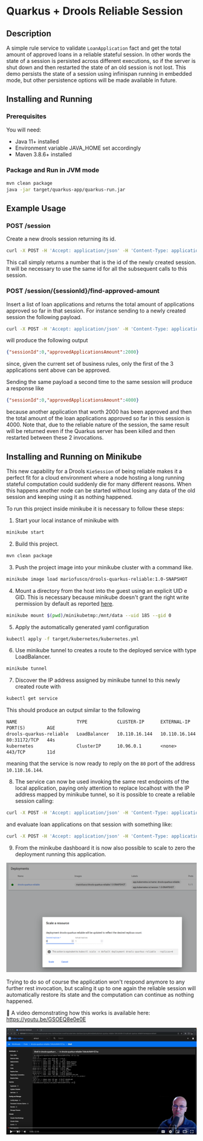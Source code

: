 # Quarkus + Drools Reliable Session

## Description

A simple rule service to validate `LoanApplication` fact and get the total amount of approved loans in a reliable stateful session. In other words the state of a session is persisted across different executions, so if the server is shut down and then restarted the state of an old session is not lost. This demo persists the state of a session using infinispan running in embedded mode, but other persistence options will be made available in future.

## Installing and Running 

### Prerequisites

You will need:
  - Java 11+ installed
  - Environment variable JAVA_HOME set accordingly
  - Maven 3.8.6+ installed

### Package and Run in JVM mode

```sh
mvn clean package
java -jar target/quarkus-app/quarkus-run.jar
```

## Example Usage

### POST /session

Create a new drools session returning its id.

```sh
curl -X POST -H 'Accept: application/json' -H 'Content-Type: application/json' http://localhost:8080/session
```

This call simply returns a number that is the id of the newly created session. It will be necessary to use the same id for all the subsequent calls to this session.

### POST /session/{sessionId}/find-approved-amount

Insert a list of loan applications and returns the total amount of applications approved so far in that session. For instance sending to a newly created session the following payload.

```sh
curl -X POST -H 'Accept: application/json' -H 'Content-Type: application/json' -d '{"maxAmount":5000,"loanApplications":[{"id":"ABC10001","amount":2000,"deposit":100,"applicant":{"age":45,"name":"John"}}, {"id":"ABC10002","amount":5000,"deposit":100,"applicant":{"age":25,"name":"Paul"}}, {"id":"ABC10015","amount":1000,"deposit":100,"applicant":{"age":12,"name":"George"}}]}' http://localhost:8080/session/0/find-approved-amount
```

will produce the following output

```json
{"sessionId":0,"approvedApplicationsAmount":2000}
```

since, given the current set of business rules, only the first of the 3 applications sent above can be approved.

Sending the same payload a second time to the same session will produce a response like

```json
{"sessionId":0,"approvedApplicationsAmount":4000}
```

because another application that worth 2000 has been approved and then the total amount of the loan applications approved so far in this session is 4000. Note that, due to the reliable nature of the session, the same result will be returned even if the Quarkus server has been killed and then restarted between these 2 invocations.

## Installing and Running on Minikube

This new capability for a Drools `KieSession` of being reliable makes it a perfect fit for a cloud environment where a node hosting a long running stateful computation could suddenly die for many different reasons. When this happens another node can be started without losing any data of the old session and keeping using it as nothing happened.

To run this project inside minikube it is necessary to follow these steps:

1. Start your local instance of minikube with

```sh
minikube start
```

2. Build this project.

```sh
mvn clean package
```

3. Push the project image into your minikube cluster with a command like.  

```sh
minikube image load mariofusco/drools-quarkus-reliable:1.0-SNAPSHOT
```

4. Mount a directory from the host into the guest using an explicit UID e GID. This is necessary because minikube doesn't grant the right write permission by default as reported [here](https://stackoverflow.com/questions/60479594/minikube-volume-write-permissions#comment133955675_60498848).

```sh
minikube mount $(pwd)/minikubetmp:/mnt/data --uid 185 --gid 0
```

5. Apply the automatically generated yaml configuration

```sh
kubectl apply -f target/kubernetes/kubernetes.yml
```

6. Use minikube tunnel to creates a route to the deployed service with type LoadBalancer.

```sh
minikube tunnel
```

7. Discover the IP address assigned by minikube tunnel to this newly created route with

```sh
kubectl get service
```

This should produce an output similar to the following

```
NAME                      TYPE           CLUSTER-IP      EXTERNAL-IP     PORT(S)        AGE
drools-quarkus-reliable   LoadBalancer   10.110.16.144   10.110.16.144   80:31172/TCP   44s
kubernetes                ClusterIP      10.96.0.1       <none>          443/TCP        11d
```

meaning that the service is now ready to reply on the `80` port of the address `10.110.16.144`.

8. The service can now be used invoking the same rest endpoints of the local application, paying only attention to replace localhost with the IP address mapped by minikube tunnel, so it is possible to create a reliable session calling:

```sh
curl -X POST -H 'Accept: application/json' -H 'Content-Type: application/json' http://10.110.16.144:80/session
```

and evaluate loan applications on that session with something like:

```sh
curl -X POST -H 'Accept: application/json' -H 'Content-Type: application/json' -d '{"maxAmount":5000,"loanApplications":[{"id":"ABC10001","amount":2000,"deposit":100,"applicant":{"age":45,"name":"John"}}, {"id":"ABC10002","amount":5000,"deposit":100,"applicant":{"age":25,"name":"Paul"}}, {"id":"ABC10015","amount":1000,"deposit":100,"applicant":{"age":12,"name":"George"}}]}' http://http://10.110.16.144:80/session/0/find-approved-amount
```

9. From the minikube dashboard it is now also possible to scale to zero the deployment running this application. 

![img.png](images/scaletozero.png)

Trying to do so of course the application won't respond anymore to any further rest invocation, but scaling it up to one again the reliable session will automatically restore its state and the computation can continue as nothing happened.

🎦 A video demonstrating how this works is available here: https://youtu.be/GSOEQ8e0e0E

![img.png](images/video.png)

